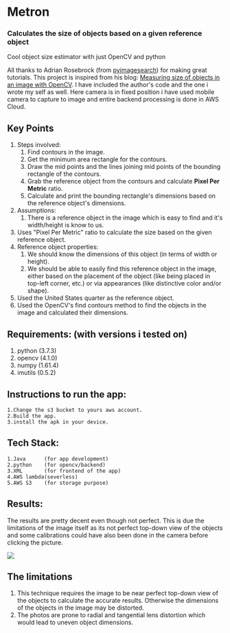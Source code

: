 # Metron
### Calculates the size of objects based on a given reference object


Cool object size estimator with just OpenCV and python

All thanks to Adrian Rosebrock (from [pyimagesearch](https://www.pyimagesearch.com/)) for making
great tutorials. This project is inspired from his blog: [Measuring size of objects in an image with OpenCV](https://www.pyimagesearch.com/2016/03/28/measuring-size-of-objects-in-an-image-with-opencv/). I have included the author's code and the one i wrote my self as well.
Here camera is in fixed position i have used mobile camera to capture to image and entire backend processing is done in AWS Cloud.


## **Key Points**
1. Steps involved:
    1. Find contours in the image.
    2. Get the minimum area rectangle for the contours.
    3. Draw the mid points and the lines joining mid points of the bounding rectangle of the contours.
    4. Grab the reference object from the contours and calculate **Pixel Per Metric** ratio.
    5. Calculate and print the bounding rectangle's dimensions based on the reference object's dimensions.
2. Assumptions:
    1. There is a reference object in the image which is easy to find and it's width/height is know to us.
3. Uses "Pixel Per Metric" ratio to calculate the size based on the given reference object.
4. Reference object properties:
    1. We should know the dimensions of this object (in terms of width or height).
    2. We should be able to easily find this reference object in the image, either based on the placement of the object (like being placed in top-left corner, etc.) or via appearances (like distinctive color and/or shape).
5. Used the United States quarter as the reference object.
6. Used the OpenCV's find contours method to find the objects in the image and calculated their dimensions.

 ## **Requirements: (with versions i tested on)**
 1. python          (3.7.3)
 2. opencv          (4.1.0)
 3. numpy           (1.61.4)
 4. imutils         (0.5.2)

 ## **Instructions to run the app:**
 ```
 1.Change the s3 bucket to yours aws account.
 2.Build the app.
 3.install the apk in your device.
 ```

 ## **Tech Stack:**
    1.Java      (for app development)
    2.python    (for opencv/backend)
    3.XML       (for frontend of the app)
    4.AWS lambda(severless)
    5.AWS S3    (for storage purpose)

## **Results:**
The results are pretty decent even though not perfect. This is due the limitations of the image itself as its not perfect top-down view of the objects and some calibrations could have also been done in the camera before clicking the picture.

![](metron.gif)


## **The limitations**
1. This technique requires the image to be near perfect top-down view of the objects to calculate the accurate results. Otherwise the dimensions of the objects in the image may be distorted.
2. The photos are prone to radial and tangential lens distortion which would lead to uneven object dimensions.
